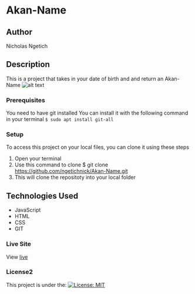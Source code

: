 # Akan-Name
## Author
Nicholas Ngetich
## Description
This is a project that takes in your date of birth and and return an Akan-Name
![alt text]()
### Prerequisites
You need to have git installed
You can install it with the following command in your terminal
`$ sudo apt install git-all`
### Setup
To access this project on your local files, you can clone it using these steps
1. Open your terminal
1. Use this command to clone $ git clone https://github.com/ngetichnick/Akan-Name.git
1. This will clone the repositoty into your local folder
## Technologies Used
- JavaScript
- HTML
- CSS
- GIT
### Live Site
View [live](https://ngetichnick.github.io/Akan-Name/)
### License2
This project is under the:
[![License: MIT](https://img.shields.io/badge/License-MIT-yellow.svg)](/LICENSE)
